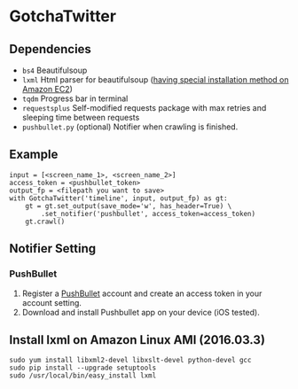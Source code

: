 GotchaTwitter
======

Dependencies
------
- `bs4` Beautifulsoup
- `lxml` Html parser for beautifulsoup ([having special installation method on Amazon EC2](#install-lxml-on-amazon-linux-ami-2016033--))
- `tqdm` Progress bar in terminal
- `requestsplus` Self-modified requests package with max retries and sleeping time between requests
- `pushbullet.py` (optional) Notifier when crawling is finished.

Example
------
    input = [<screen_name_1>, <screen_name_2>]
    access_token = <pushbullet_token>
    output_fp = <filepath you want to save>
    with GotchaTwitter('timeline', input, output_fp) as gt:
	    gt = gt.set_output(save_mode='w', has_header=True) \
		    .set_notifier('pushbullet', access_token=access_token)
	    gt.crawl()

Notifier Setting
------
### PushBullet
1. Register a [PushBullet](https://www.pushbullet.com/) account and create an access token in your account setting.
2. Download and install Pushbullet app on your device (iOS tested).

Install lxml on Amazon Linux AMI (2016.03.3)  
------
    sudo yum install libxml2-devel libxslt-devel python-devel gcc
    sudo pip install --upgrade setuptools
    sudo /usr/local/bin/easy_install lxml
